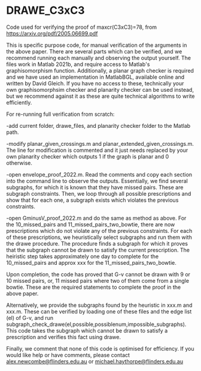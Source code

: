 # DRAWE_C3xC3
Code used for verifying the proof of maxcr(C3xC3)=78, from https://arxiv.org/pdf/2005.06699.pdf

This is specific purpose code, for manual verification of the arguments in the above paper. There are several parts which can be verified, and we recommend running each manually and observing the output yourself. The files work in Matlab 2021b, and require access to Matlab's graphisomorphism function. Additionally, a planar graph checker is required and we have used an implementation in MatlabBGL, available online and written by David Gleich. If you have no access to these, technically your own graphisomorphsim checker and planarity checker can be used instead, but we recommend against it as these are quite technical algorithms to write efficiently.

For re-running full verification from scratch:

-add current folder, drawe_files, and planarity checker folder to the Matlab path.

-modify planar_given_crossings.m and planar_extended_given_crossings.m. The line for modification is commented and it just needs replaced by your own planarity checker which outputs 1 if the graph is planar and 0 otherwise.

-open envelope_proof_2022.m. Read the comments and copy each section into the command line to observe the outputs. Essentially, we find several subgraphs, for which it is known that they have missed pairs. These are subgraph constraints. Then, we loop through all possible prescriptions and show that for each one, a subgraph exists which violates the previous constraints.

-open GminusV_proof_2022.m and do the same as method as above. For the 10_missed_pairs and 11_missed_pairs_two_bowtie, there are now prescriptions which do not violate any of the previous constraints. For each of these prescriptions, we heuristically select subgraphs and run them with the drawe procedure. The procedure finds a subgraph for which it proves that the subgraph cannot be drawn to satisfy the current prescription. The heiristic step takes approximately one day to complete for the 10_missed_pairs and approx xxx for the 11_missed_pairs_two_bowtie. 

Upon completion, the code has proved that G-v cannot be drawn with 9 or 10 missed pairs, or, 11 missed pairs where two of them come from a single bowtie. These are the required statements to complete the proof in the above paper.

Alternatively, we provide the subgraphs found by the heuristic in xxx.m and xxx.m. These can be verified by loading one of these files and the edge list (el) of G-v, and run subgraph_check_drawe(el,possible,possiblenum,impossible_subgraphs). This code takes the subgraph which cannot be drawn to satisfy a prescription and verifies this fact using drawe.

Finally, we comment that none of this code is optimised for efficiency. If you would like help or have comments, please contact alex.newcombe@flinders.edu.au or michael.haythorpe@flinders.edu.au

